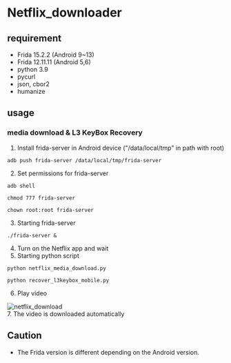 # Netflix_downloader

## requirement
+ Frida 15.2.2 (Android 9~13)
+ Frida 12.11.11 (Android 5,6)
+ python 3.9
+ pycurl
+ json, cbor2
+ humanize

## usage
### media download & L3 KeyBox Recovery
1. Install frida-server in Android device ("/data/local/tmp" in path with root)
```
adb push frida-server /data/local/tmp/frida-server
```
2. Set permissions for frida-server
```
adb shell

chmod 777 frida-server

chown root:root frida-server
```
3. Starting frida-server
```
./frida-server &
```
4. Turn on the Netflix app and wait
5. Starting python script
```
python netflix_media_download.py

python recover_l3keybox_mobile.py
```
6. Play video



![netflix_download](https://user-images.githubusercontent.com/69188747/205892336-b64058fc-c4a7-475c-8277-d0c064ea773a.png)<br>
7. The video is downloaded automatically


## Caution
+ The Frida version is different depending on the Android version.

